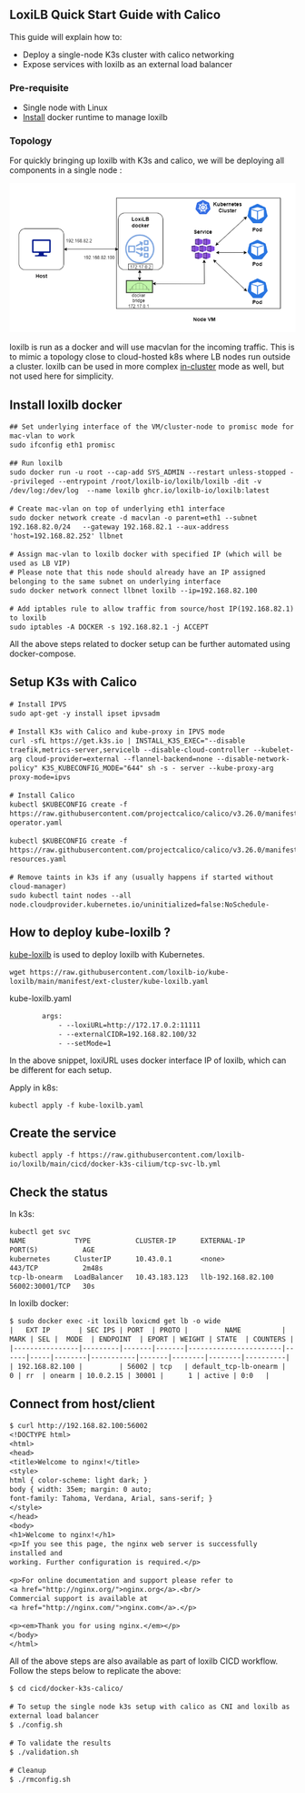 ## LoxiLB Quick Start Guide with Calico

This guide will explain how to:

* Deploy a single-node K3s cluster with calico networking   
* Expose services with loxilb as an external load balancer   

### Pre-requisite

* Single node with Linux   
* [Install](https://docs.docker.com/engine/install/ubuntu/) docker runtime to manage loxilb   

### Topology   

For quickly bringing up loxilb with K3s and calico, we will be deploying all components in a single node :   

![loxilb topology](photos/qs_single.png)

loxilb is run as a docker and will use macvlan for the incoming traffic. This is to mimic a topology close to cloud-hosted k8s where LB nodes run outside a cluster. loxilb can be used in more complex [in-cluster](https://www.loxilb.io/post/k8s-nuances-of-in-cluster-external-service-lb-with-loxilb) mode as well, but not used here for simplicity.   

## Install loxilb docker
```
## Set underlying interface of the VM/cluster-node to promisc mode for mac-vlan to work
sudo ifconfig eth1 promisc

## Run loxilb
sudo docker run -u root --cap-add SYS_ADMIN --restart unless-stopped --privileged --entrypoint /root/loxilb-io/loxilb/loxilb -dit -v /dev/log:/dev/log  --name loxilb ghcr.io/loxilb-io/loxilb:latest

# Create mac-vlan on top of underlying eth1 interface
sudo docker network create -d macvlan -o parent=eth1 --subnet 192.168.82.0/24   --gateway 192.168.82.1 --aux-address 'host=192.168.82.252' llbnet

# Assign mac-vlan to loxilb docker with specified IP (which will be used as LB VIP)
# Please note that this node should already have an IP assigned belonging to the same subnet on underlying interface
sudo docker network connect llbnet loxilb --ip=192.168.82.100

# Add iptables rule to allow traffic from source/host IP(192.168.82.1) to loxilb
sudo iptables -A DOCKER -s 192.168.82.1 -j ACCEPT

```

All the above steps related to docker setup can be further automated using docker-compose.   

## Setup K3s with Calico
```
# Install IPVS
sudo apt-get -y install ipset ipvsadm

# Install K3s with Calico and kube-proxy in IPVS mode
curl -sfL https://get.k3s.io | INSTALL_K3S_EXEC="--disable traefik,metrics-server,servicelb --disable-cloud-controller --kubelet-arg cloud-provider=external --flannel-backend=none --disable-network-policy" K3S_KUBECONFIG_MODE="644" sh -s - server --kube-proxy-arg proxy-mode=ipvs

# Install Calico
kubectl $KUBECONFIG create -f https://raw.githubusercontent.com/projectcalico/calico/v3.26.0/manifests/tigera-operator.yaml

kubectl $KUBECONFIG create -f https://raw.githubusercontent.com/projectcalico/calico/v3.26.0/manifests/custom-resources.yaml

# Remove taints in k3s if any (usually happens if started without cloud-manager)
sudo kubectl taint nodes --all node.cloudprovider.kubernetes.io/uninitialized=false:NoSchedule-

```

## How to deploy kube-loxilb ?
[kube-loxilb](https://github.com/loxilb-io/kube-loxilb) is used to deploy loxilb with Kubernetes.
```
wget https://raw.githubusercontent.com/loxilb-io/kube-loxilb/main/manifest/ext-cluster/kube-loxilb.yaml
```

kube-loxilb.yaml
```
        args:
            - --loxiURL=http://172.17.0.2:11111
            - --externalCIDR=192.168.82.100/32
            - --setMode=1
```
In the above snippet, loxiURL uses docker interface IP of loxilb, which can be different for each setup.    

Apply in k8s:
```
kubectl apply -f kube-loxilb.yaml
```

## Create the service
```
kubectl apply -f https://raw.githubusercontent.com/loxilb-io/loxilb/main/cicd/docker-k3s-cilium/tcp-svc-lb.yml
```

## Check the status
In k3s:
```
kubectl get svc
NAME            TYPE           CLUSTER-IP      EXTERNAL-IP          PORT(S)           AGE
kubernetes      ClusterIP      10.43.0.1       <none>               443/TCP           2m48s
tcp-lb-onearm   LoadBalancer   10.43.183.123   llb-192.168.82.100   56002:30001/TCP   30s
```
In loxilb docker:
```
$ sudo docker exec -it loxilb loxicmd get lb -o wide
|   EXT IP       | SEC IPS | PORT  | PROTO |         NAME          | MARK | SEL |  MODE  | ENDPOINT  | EPORT | WEIGHT | STATE  | COUNTERS |
|----------------|---------|-------|-------|-----------------------|------|-----|--------|-----------|-------|--------|--------|----------|
| 192.168.82.100 |         | 56002 | tcp   | default_tcp-lb-onearm |    0 | rr  | onearm | 10.0.2.15 | 30001 |      1 | active | 0:0   |
```

## Connect from host/client
```
$ curl http://192.168.82.100:56002
<!DOCTYPE html>
<html>
<head>
<title>Welcome to nginx!</title>
<style>
html { color-scheme: light dark; }
body { width: 35em; margin: 0 auto;
font-family: Tahoma, Verdana, Arial, sans-serif; }
</style>
</head>
<body>
<h1>Welcome to nginx!</h1>
<p>If you see this page, the nginx web server is successfully installed and
working. Further configuration is required.</p>

<p>For online documentation and support please refer to
<a href="http://nginx.org/">nginx.org</a>.<br/>
Commercial support is available at
<a href="http://nginx.com/">nginx.com</a>.</p>

<p><em>Thank you for using nginx.</em></p>
</body>
</html>

```

All of the above steps are also available as part of loxilb CICD workflow. Follow the steps below to replicate the above:
```
$ cd cicd/docker-k3s-calico/

# To setup the single node k3s setup with calico as CNI and loxilb as external load balancer
$ ./config.sh

# To validate the results
$ ./validation.sh

# Cleanup
$ ./rmconfig.sh
```
